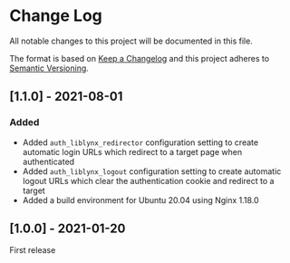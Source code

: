 # Change Log
All notable changes to this project will be documented in this file.

The format is based on [Keep a Changelog](http://keepachangelog.com/)
and this project adheres to [Semantic Versioning](http://semver.org/).

## [1.1.0] - 2021-08-01


### Added
- Added `auth_liblynx_redirector` configuration setting to create automatic
  login URLs which redirect to a target page when authenticated
- Added `auth_liblynx_logout` configuration setting to create automatic
  logout URLs which clear the authentication cookie and redirect to a target
- Added a build environment for Ubuntu 20.04 using Nginx 1.18.0

## [1.0.0] - 2021-01-20

First release
